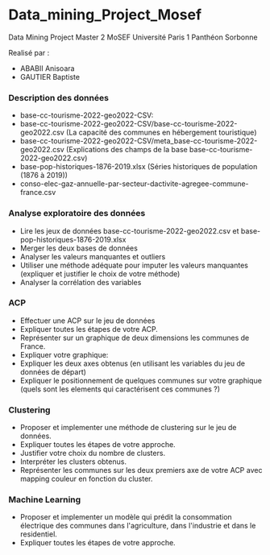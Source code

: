 # Data_mining_Project_Mosef
Data Mining Project Master 2 MoSEF Université Paris 1 Panthéon Sorbonne 

Realisé par :
- ABABII Anisoara
- GAUTIER Baptiste

### Description des données
* base-cc-tourisme-2022-geo2022-CSV:
* base-cc-tourisme-2022-geo2022-CSV/base-cc-tourisme-2022-geo2022.csv (La capacité des communes en hébergement touristique)
* base-cc-tourisme-2022-geo2022-CSV/meta_base-cc-tourisme-2022-geo2022.csv (Explications des champs de la base base-cc-tourisme-2022-geo2022.csv)
* base-pop-historiques-1876-2019.xlsx (Séries historiques de population (1876 à 2019))
* conso-elec-gaz-annuelle-par-secteur-dactivite-agregee-commune-france.csv

### Analyse exploratoire des données
* Lire les jeux de données base-cc-tourisme-2022-geo2022.csv et base-pop-historiques-1876-2019.xlsx
* Merger les deux bases de données
* Analyser les valeurs manquantes et outliers
* Utiliser une méthode adéquate pour imputer les valeurs manquantes (expliquer et justifier le choix de votre méthode)
* Analyser la corrélation des variables

### ACP
* Effectuer une ACP sur le jeu de données
* Expliquer toutes les étapes de votre ACP.
* Représenter sur un graphique de deux dimensions les communes de France.
* Expliquer votre graphique:
* Expliquer les deux axes obtenus (en utilisant les variables du jeu de données de départ)
* Expliquer le positionnement de quelques communes sur votre graphique (quels sont les elements qui caractérisent ces communes ?)

### Clustering
* Proposer et implementer une méthode de clustering sur le jeu de données.
* Expliquer toutes les étapes de votre approche.
* Justifier votre choix du nombre de clusters.
* Interpréter les clusters obtenus.
* Représenter les communes sur les deux premiers axe de votre ACP avec mapping couleur en fonction du cluster.

### Machine Learning
* Proposer et implementer un modèle qui prédit la consommation électrique des communes dans l'agriculture, dans l'industrie et dans le residentiel.
* Expliquer toutes les étapes de votre approche.


